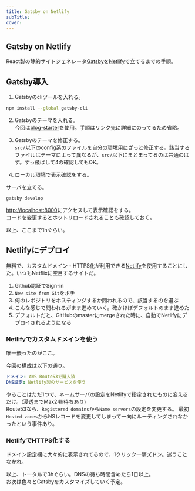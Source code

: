 ```yaml
---
title: Gatsby on Netlify
subTitle:
cover:
---
```


## Gatsby on Netlify
React製の静的サイトジェネレータ[Gatsby](https://www.gatsbyjs.org/)を[Netlify](https://www.netlify.com/)で立てるまでの手順。

## Gatsby導入

1. Gatsbyのcliツールを入れる。
```bash
npm install --global gatsby-cli
```

2. Gatsbyのテーマを入れる。  
今回は[blog-starter](https://greglobinski.github.io/gatsby-starter-kit-docs/advanced-usage/)を使用。手順はリンク先に詳細にのってるため省略。

3. Gatsbyのテーマを修正する。  
`src/`以下のconfig系のファイルを自分の環境用にざっと修正する。該当するファイルはテーマによって異なるが、`src/`以下にまとまってるのは共通のはず。すっ飛ばして4の確認してもOK。

4. ローカル環境で表示確認をする。  

サーバを立てる。  
```
gatsby develop
```

[http://localhost:8000](http://localhost:8000)にアクセスして表示確認をする。  
コードを変更するとホットリロードされることも確認しておく。

以上、ここまで1hぐらい。

## Netlifyにデプロイ

無料で、カスタムドメイン・HTTPS化が利用できる[Netlify](https://www.netlify.com/)を使用することにした。いつもNetflixに空目するサイトだ。

1. Github認証でSign-in
2. `New site from Git`をポチ
3. 何のレポジトリをホスティングするか問われるので、該当するのを選ぶ
4. こんな感じで問われるがまま進めていく。確かほぼデフォルトのまま進めた
5. デフォルトだと、GitHubのmasterにmergeされた時に、自動でNetlifyにデプロイされるようになる

### Netlifyでカスタムドメインを使う
唯一嵌ったのがここ。

今回の構成は以下の通り。
```yaml
ドメイン: AWS Route53で購入済
DNS設定: Netlify製のサービスを使う
```

やることはただ1つで、ネームサーバの設定をNetlifyで指定されたものに変えるだけ。(浸透までMax24h待ちあり)  
Route53なら、`Registered domains`から`Name servers`の設定を変更する。
最初`Hosted zones`からNSレコードを変更してしまって一向にルーティングされなかったという事件あり。

### NetlifyでHTTPS化する
ドメイン設定欄に大々的に表示されてるので、1クリック一撃ズドン。迷うことなかれ。

以上、トータルで3hぐらい。DNSの待ち時間含めたら1日以上。  
お次は色々とGatsbyをカスタマイズしていく予定。
